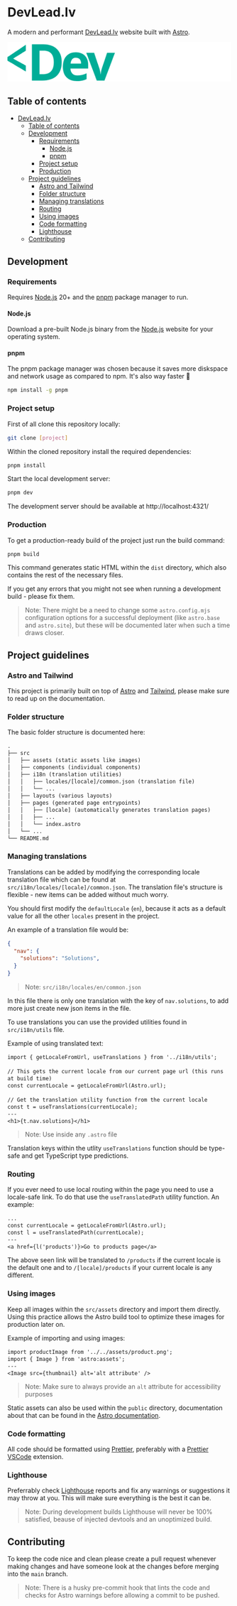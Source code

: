 # DevLead.lv

A modern and performant [DevLead.lv](https://devlead.lv) website built with [Astro](https://astro.build/).

![DevLead Logo](./src/assets/logo.png)

## Table of contents

- [DevLead.lv](#devleadlv)
  - [Table of contents](#table-of-contents)
  - [Development](#development)
    - [Requirements](#requirements)
      - [Node.js](#nodejs)
      - [pnpm](#pnpm)
    - [Project setup](#project-setup)
    - [Production](#production)
  - [Project guidelines](#project-guidelines)
    - [Astro and Tailwind](#astro-and-tailwind)
    - [Folder structure](#folder-structure)
    - [Managing translations](#managing-translations)
    - [Routing](#routing)
    - [Using images](#using-images)
    - [Code formatting](#code-formatting)
    - [Lighthouse](#lighthouse)
  - [Contributing](#contributing)

## Development

### Requirements

Requires [Node.js](https://nodejs.org/en/download) 20+ and the
[pnpm](https://pnpm.io/installation) package manager to run.

#### Node.js

Download a pre-built Node.js binary from the
[Node.js](https://nodejs.org/en/download) website for your operating system. 

#### pnpm

The pnpm package manager was chosen because it saves more diskspace and network
usage as compared to npm. It's also way faster 🚀

```bash
npm install -g pnpm
```

### Project setup

First of all clone this repository locally:

```bash
git clone [project]
```

Within the cloned repository install the required dependencies:

```bash
pnpm install
```

Start the local development server:

```bash
pnpm dev
```

The development server should be available at http://localhost:4321/

### Production

To get a production-ready build of the project just run the build command:

```bash
pnpm build
```

This command generates static HTML within the `dist` directory, which also
contains the rest of the necessary files.

If you get any errors that you might not see when running a development build -
please fix them.

> Note: There might be a need to change some `astro.config.mjs` configuration options
for a successful deployment (like `astro.base` and `astro.site`), but these will
be documented later when such a time draws closer.

## Project guidelines

### Astro and Tailwind

This project is primarily built on top of [Astro](https://astro.build/) and [Tailwind](https://tailwindcss.com/), please
make sure to read up on the documentation.

### Folder structure

The basic folder structure is documented here:

```
.
├── src
│   ├── assets (static assets like images)
│   ├── components (individual components)
│   ├── i18n (translation utilities)
│   │   ├── locales/[locale]/common.json (translation file)
│   │   └── ...
│   ├── layouts (various layouts)
│   ├── pages (generated page entrypoints)
│   │   ├── [locale] (automatically generates translation pages)
│   │   ├── ...
│   │   └── index.astro
│   └── ...
└── README.md
```

### Managing translations

Translations can be added by modifying the corresponding locale translation file
which can be found at `src/i18n/locales/[locale]/common.json`. The translation
file's structure is flexible - new items can be added without much worry.

You should first modify the `defaultLocale` (`en`), because it acts as a default
value for all the other `locales` present in the project.

An example of a translation file would be:

```json
{
  "nav": {
    "solutions": "Solutions",
  }
}
```

> Note: `src/i18n/locales/en/common.json`

In this file there is only one translation with the key of `nav.solutions`, to
add more just create new json items in the file.

To use translations you can use the provided utilities found in `src/i18n/utils`
file.

Example of using translated text:

```astro
import { getLocaleFromUrl, useTranslations } from '../i18n/utils';

// This gets the current locale from our current page url (this runs at build time)
const currentLocale = getLocaleFromUrl(Astro.url);

// Get the translation utility function from the current locale
const t = useTranslations(currentLocale);
---
<h1>{t.nav.solutions}</h1>
```
> Note: Use inside any `.astro` file

Translation keys within the utlity `useTranslations` function should be
type-safe and get TypeScript type predictions.

### Routing

If you ever need to use local routing within the page you need to use a
locale-safe link. To do that use the `useTranslatedPath` utility function. An
example:

```astro
...
const currentLocale = getLocaleFromUrl(Astro.url);
const l = useTranslatedPath(currentLocale);
---
<a href={l('products')}>Go to products page</a>
```

The above seen link will be translated to `/products` if the current locale is
the default one and to `/[locale]/products` if your current locale is any
different.

### Using images

Keep all images within the `src/assets` directory and import them directly.
Using this practice allows the Astro build tool to optimize these images for
production later on.

Example of importing and using images:

```astro
import productImage from '../../assets/product.png';
import { Image } from 'astro:assets';
---
<Image src={thumbnail} alt='alt attribute' />
```
> Note: Make sure to always provide an `alt` attribute for accessibility purposes

Static assets can also be used within the `public` directory, documentation
about that can be found in the [Astro
documentation](https://docs.astro.build/en/basics/project-structure/#public).

### Code formatting

All code should be formatted using [Prettier](https://prettier.io/), preferably
with a [Prettier
VSCode](https://marketplace.visualstudio.com/items?itemName=esbenp.prettier-vscode)
extension.

### Lighthouse 

Preferrably check
[Lighthouse](https://developer.chrome.com/docs/lighthouse/overview) reports and
fix any warnings or suggestions it may throw at you. This will make sure
everything is the best it can be.

> Note: During development builds Lighthouse will never be 100% satisfied, beause of injected
> devtools and an unoptimized build.

## Contributing

To keep the code nice and clean please create a pull request whenever making
changes and have someone look at the changes before merging into the `main`
branch.

> Note: There is a husky pre-commit hook that lints the code and checks for
> Astro warnings before allowing a commit to be pushed.